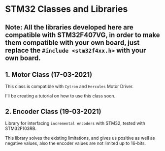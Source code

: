 # STM32 Classes and Libraries

## Note: All the libraries developed here are compatible with STM32F407VG, in order to make them compatible with your own board, just replace the `#include <stm32f4xx.h>` with your own board.

## 1. Motor Class (17-03-2021)

This class is compatible with `Cytron` and `Hercules` Motor Driver.

I'll be creating a tutorial on how to use this class soon.

## 2. Encoder Class (19-03-2021)

Library for interfacing `incremental encoders` with STM32, tested with STM32F103RB. 

This library solves the existing limitations, and gives us positive as well as negative values, also the encoder values are not limited up to 16-bits.
